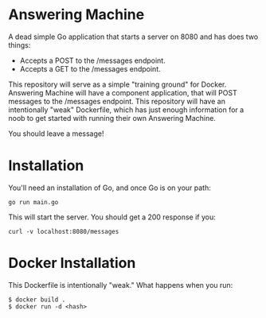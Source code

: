 # Answering Machine

A dead simple Go application that starts a server on 8080 and has does two things:

* Accepts a POST to the /messages endpoint.
* Accepts a GET to the /messages endpoint.

This repository will serve as a simple "training ground" for Docker. Answering Machine will have a component application,
that will POST messages to the /messages endpoint. This repository will have an intentionally "weak" Dockerfile, which has just enough
information for a noob to get started with running their own Answering Machine.

You should leave a message!

# Installation

You'll need an installation of Go, and once Go is on your path:

```
go run main.go
```

This will start the server. You should get a 200 response if you:

```
curl -v localhost:8080/messages
```

# Docker Installation

This Dockerfile is intentionally "weak." What happens when you run:

```
$ docker build .
$ docker run -d <hash>
```